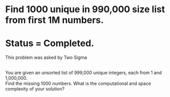 # Find 1000 unique in 990,000 size list from first 1M numbers.
# Status = Completed.
This problem was asked by Two Sigma<br><br>

You are given an unsorted list of 999,000 unique integers, each from 1 and 1,000,000.<br>
Find the missing 1000 numbers. What is the computational and space complexity of your solution?<br>